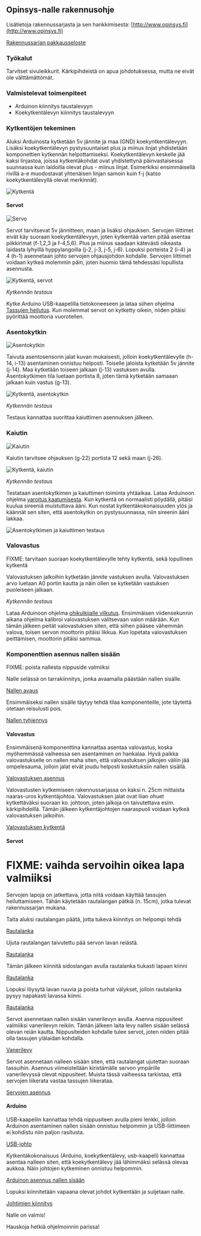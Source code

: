 ## Opinsys-nalle rakennusohje

Lisätietoja rakennussarjasta ja sen hankkimisesta: [http://www.opinsys.fi](http://www.opinsys.fi)

[Rakennussarjan pakkausseloste](ohjeet/pakkausseloste)

### Työkalut

Tarvitset sivuleikkurit. Kärkipihdeistä on apua johdotuksessa, mutta ne eivät ole välttämättömät.

### Valmistelevat toimenpiteet

* Arduinon kiinnitys taustalevyyn
* Koekytkentälevyn kiinnitys taustalevyyn

### Kytkentöjen tekeminen

Aluksi Arduinosta kytketään 5v jännite ja maa (GND) koekyntkentälevyyn. Lisäksi koekytkentälevyn pystysuuntaiset plus ja miinus linjat yhdistetään komponettien kytkennän helpottamiseksi. Koekytkentälevyn keskelle jää kaksi linjastoa, joissa kytkentäkohdat ovat yhdistettynä päinvastaisessa suunnassa kuin laidoilla olevat plus - miinus linjat. Esimerkiksi ensimmäisellä rivillä a-e muodostavat yhtenäisen linjan samoin kuin f-j (katso koekytkentälevyllä olevat merkinnät).

![Kytkentä](kuvat/kytkenta_plus_miinus.jpg)

#### Servot

![Servo](kuvat/servo.jpg)

Servot tarvitsevat 5v jännitteen, maan ja lisäksi ohjauksen. Servojen liittimet eivät käy suoraan koekytkentälevyyn, joten kytkentää varten pitää asentaa piikkirimat (f-1,2,3 ja f-4,5,6). Plus ja miinus saadaan kätevästi oikeasta laidasta lyhyillä hyppylangoilla (j-2, j-3, j-5, j-6). Lopuksi porteista 2 (i-4) ja 4 (h-1) asennetaan johto servojen ohjausjohdon kohdalle. Servojen liittimet voidaan kytkeä molemmin päin, joten huomio tämä tehdessäsi lopullista asennusta.

![Kytkentä, servot](kuvat/kytkenta_servot.jpg)

*Kytkennän testaus*

Kytke Arduino USB-kaapelilla tietokoneeseen ja lataa siihen ohjelma [Tassujen heilutus](tassujen_heilutus/tassujen_heilutus.ino). Kun molemmat servot on kytketty oikein, niiden pitäisi pyörittää moottoria vuorotellen.


### Asentokytkin

![Asentokytkin](kuvat/asentokytkin.jpg)

Taivuta asentosensorin jalat kuvan mukaisesti, jolloin koekytkentälevylle (h-14, i-13) asentaminen onnistuu helposti. Toiselle jaloista kytketään 5v jännite (j-14). Maa kytketään toiseen jalkaan (j-13) vastuksen avulla. Asentokytkimen tila luetaan portista 8, joten tämä kytketään samaaan jalkaan kuin vastus (g-13).

![Kytkentä, asentokytkin](kuvat/kytkenta_asentokytkin.jpg)

*Kytkennän testaus*

Testaus kannattaa suorittaa kaiuttimen asennuksen jälkeen.

### Kaiutin

![Kaiutin](kuvat/kaiutin.jpg)

Kaiutin tarvitsee ohjauksen (g-22) portista 12 sekä maan (j-26).

![Kytkentä, kaiutin](kuvat/kytkenta_kaiutin.jpg)

*Kytkennän testaus*

Testataan asentokytkimen ja kaiuttimen toiminta yhtäaikaa. Lataa Arduinoon ohjelma [varoitus kaatumisesta](varoitus_kaatumisesta/varoitus_kaatumisesta.ino). Kun kytkentä on normaalisti pöydällä, pitäisi kuulua sireeniä muistuttava ääni. Kun nostat kytkentäkokonaisuuden ylös ja käännät sen siten, että asentokytkin on pystysuunnassa, niin sireenin ääni lakkaa.

![Asentokytkimen ja kaiuttimen testaus](kuvat/asentokytkin_kaiutin_testaus.jpg)

### Valovastus

FIXME: tarvitaan suoraan koekytkentälevylle tehty kytkentä, sekä lopullinen kytkentä

Valovastuksen jalkoihin kytketään jännite vastuksen avulla. Valovastuksen arvo luetaan A0 portin kautta ja näin ollen se kytketään vastuksen puoleiseen jalkaan.

*Kytkennän testaus*

Lataa Arduinoon ohjelma [ohikulkijalle vilkutus](ohikulkijalle_vilkutus/ohikulkijalle_vilkutus.ino). Ensimmäisen viidensekunnin aikana ohjelma kalibroi valovastuksen valitsevaan valon määrään. Kun tämän jälkeen peität valovastuksen siten, että siihen pääsee vähemmän valova, toisen servon moottorin pitäisi likkua. Kun lopetata valovastuksen peittämisen, moottorin pitäisi sammua.

### Komponenttien asennus nallen sisään

FIXME: poista nallesta nippuside valmiiksi

Nalle selässä on tarrakiinnitys, jonka avaamalla päästään nallen sisälle.

[Nallen avaus](kuvat/nalle_auki.jpg)

Ensimmäiseksi nallen sisälle täytyy tehdä tilaa komponenteille, jote täytettä otetaan reisulusti pois.

[Nallen tyhjennys](kuvat/nallen_tyhjennys.jpg)

#### Valovastus

Ensimmäisenä komponenttina kannattaa asentaa valovastus, koska myöhemmässä vaiheessa sen asentaminen on hankalaa. Hyvä paikka valovastukselle on nallen maha siten, että valovastuksen jalkojen väliin jää ompelesauma, jolloin jalat eivät joudu helposti kosketuksiin nallen sisällä.

[Valovastuksen asennus](kuvat/valovastuksen_asennus.jpg)

Valovastusten kytkemiseen rakennussarjassa on kaksi  n. 25cm mittaista naaras-uros kytkentäjohtoa. Valovastuksen jalat ovat liian ohuet kytkettäväksi suoraan ko. johtoon, joten jalkoja on taivutettava esim. kärkipihdeillä. Tämän jälkeen kytkentäjohtojen naaraspuoli voidaan kytkeä valovastuksen jalkoihin.

[Valovastuksen kytkentä](kuvat/valovastuksen_kytkenta.jpg)

#### Servot

# FIXME: vaihda servoihin oikea lapa valmiiksi

Servojen lapoja on jatkettava, jotta niitä voidaan käyttää tassujen heiluttamiseen. Tähän käytetään rautalangan pätkiä (n. 15cm), jotka tulevat rakennussarjan mukana.

Taita aluksi rautalangan päätä, jotta tukeva kiinnitys on helpompi tehdä

[Rautalanka](kuvat/taivutettu_rautalanka.jpg)

Ujuta rautalangan taivutettu pää servon lavan reiästä.

[Rautalanka](kuvat/taivutettu_rautalanka_servo.jpg)

Tämän jälkeen kiinnitä sidoslangan avulla rautalanka tiukasti lapaan kiinni

[Rautalanka](kuvat/rautalangan_sitominen.jpg)

Lopuksi löysytä lavan ruuvia ja poista turhat välykset, jolloin rautalanka pysyy napakasti lavassa kiinni.

[Rautalanka](kuvat/rautalanka_lavan_valysten_poisto.jpg)

Servot asennetaan nallen sisään vanerilevyn avulla. Asenna nippusiteet valmiiksi vanerilevyn reikiin. Tämän jälkeen laita levy nallen sisään selässä olevan reiän kautta. Nippusiteiden kohdalle tulee servot, joten niiden pitää olla tassujen ylälaidan kohdalla.

[Vanerilevy](kuvat/vanerilevyn_asennus_nalleen.jpg)

Servot asennetaan nalleen sisään siten, että rautalangat ujutettan suoraan tassuihin. Asennus viimeistellään kiristämälle servon ympärille vanerilevyssä olevat nippusiteet. Muista tässä vaiheessa tarkistaa, että servojen liikerata vastaa tassujen liikerataa.

[Servojen asennus](kuvat/servojen_asennus_nalleen.jpg)

#### Arduino

USB-kaapeliin kannattaa tehdä nippusiteen avulla pieni lenkki, jolloin Arduinon asentaminen nallen sisään onnistuu helpommin ja USB-liittimeen ei kohdistu niin paljon rasitusta.

[USB-johto](kuvat/lenkki_usb_johtoon.jpg)

Kytkentäkokonaisuus (Arduino, koekytkentälevy, usb-kaapeli) kannattaa asentaa nalleen siten, että koekytkentälevy jää lähimmäksi selässä olevaa aukkoa. Näin johtojen kytkeminen onnistuu helpommin.

[Arduinon asennus nallen sisään](kuvat/arduinon_asennus_nallen_sisaan.jpg)

Lopuksi kiinnitetään vapaana olevat johdot kytkentään ja suljetaan nalle.

[Johtimien kiinnitys](kuvat/johtimien_kiinnitys.jpg)

Nalle on valmis!

Hauskoja hetkiä ohjelmoinnin parissa!
